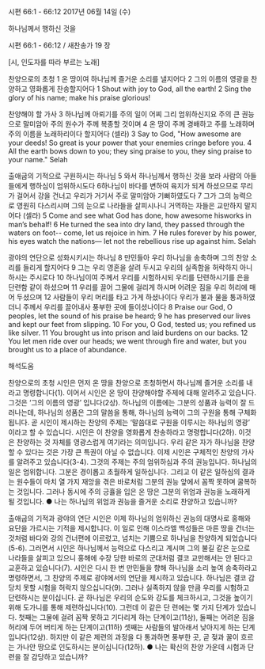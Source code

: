 시편 66:1 - 66:12 
2017년 06월 14일 (수)

하나님께서 행하신 것을



시편 66:1 - 66:12 / 새찬송가 19 장


[시, 인도자를 따라 부르는 노래]

찬양으로의 초청
1 온 땅이여 하나님께 즐거운 소리를 낼지어다 2 그의 이름의 영광을 찬양하고 영화롭게 찬송할지어다
1 Shout with joy to God, all the earth! 2 Sing the glory of his name; make his praise glorious!

찬양해야 할 가사
3 하나님께 아뢰기를 주의 일이 어찌 그리 엄위하신지요 주의 큰 권능으로 말미암아 주의 원수가 주께 복종할 것이며 4 온 땅이 주께 경배하고 주를 노래하며 주의 이름을 노래하리이다 할지어다 (셀라)
3 Say to God, "How awesome are your deeds! So great is your power that your enemies cringe before you. 4 All the earth bows down to you; they sing praise to you, they sing praise to your name." Selah

출애굽의 기적으로 구원하시는 하나님
5 와서 하나님께서 행하신 것을 보라 사람의 아들들에게 행하심이 엄위하시도다 6하나님이 바다를 변하여 육지가 되게 하셨으므로 무리가 걸어서 강을 건너고 우리가 거기서 주로 말미암아 기뻐하였도다 7 그가 그의 능력으로 영원히 다스리시며 그의 눈으로 나라들을 살피시나니 거역하는 자들은 교만하지 말지어다 (셀라)
5 Come and see what God has done, how awesome hisworks in man’s behalf! 6 He turned the sea into dry land, they passed through the waters on foot-- come, let us rejoice in him. 7 He rules forever by his power, his eyes watch the nations— let not the rebellious rise up against him. Selah

광야의 연단으로 성화시키시는 하나님
8 만민들아 우리 하나님을 송축하며 그의 찬양 소리를 들리게 할지어다 9 그는 우리 영혼을 살려 두시고 우리의 실족함을 허락하지 아니하시는 주시로다 10 하나님이여 주께서 우리를 시험하시되 우리를 단련하시기를 은을 단련함 같이 하셨으며 11 우리를 끌어 그물에 걸리게 하시며 어려운 짐을 우리 허리에 매어 두셨으며 12 사람들이 우리 머리를 타고 가게 하셨나이다 우리가 불과 물을 통과하였더니 주께서 우리를 끌어내사 풍부한 곳에 들이셨나이다
8 Praise our God, O peoples, let the sound of his praise be heard; 9 he has preserved our lives and kept our feet from slipping. 10 For you, O God, tested us; you refined us like silver. 11 You brought us into prison and laid burdens on our backs. 12 You let men ride over our heads; we went through fire and water, but you brought us to a place of abundance.

해석도움





찬양으로의 초청
시인은 먼저 온 땅을 찬양으로 초청하면서 하나님께 즐거운 소리를 내라고 명령합니다(1). 이어서 시인은 온 땅이 찬양해야할 주제에 대해 알려주고 있습니다. 그것은 ‘그의 이름의 영광’ 입니다(2상). 하나님의 이름에는 그분의 성품과 능력이 잘 드러나는데, 하나님의 성품은 그의 말씀을 통해, 하나님의 능력이 그의 구원을 통해 구체화됩니다. 곧 시인이 제시하는 찬양의 주제는 ‘말씀대로 구원을 이루시는 하나님의 영광’ 이라고 할 수 있습니다. 시인은 이 찬양을 영화롭게 찬송하라고 명령합니다(2하). 이것은 찬양하는 것 자체를 영광스럽게 여기라는 의미입니다. 우리 같은 자가 하나님을 찬양할 수 있다는 것은 가장 큰 특권이 아닐 수 없습니다. 이제 시인은 구체적인 찬양의 가사를 알려주고 있습니다(3-4). 그것의 주제는 주의 엄위하심과 주의 권능입니다. 하나님의 일은 엄위합니다. 그분은 경이롭고 초월하게 일하십니다. 그리고 이 같은 일하심의 결과는 원수들이 마치 열 가지 재앙을 겪은 바로처럼 그분의 권능 앞에서 꼼짝 못하며 굴복하는 것입니다. 그러나 동시에 주의 긍휼을 입은 온 땅은 그분의 위엄과 권능을 노래하게 될 것입니다.
● 나는 하나님의 위엄과 권능을 즐거운 소리로 찬양하고 있습니까?

출애굽의 기적과 광야의 연단
시인은 이제 하나님의 엄위하신 권능의 대명사로 홍해와 요단을 가르시는 기적을 제시합니다. 이 일로 인해 이스라엘 백성들은 마른 땅을 건너는 것처럼 바다와 강의 건너편에 이르렀고, 넘치는 기쁨으로 하나님을 찬양하게 되었습니다(5-6). 그러면서 시인은 하나님께서 능력으로 다스리고 계시며 그의 불길 같은 눈으로 나라들을 살피고 있으니 홍해에 수장 당한 바로의 군대처럼 결코 교만해서는 안 된다고 교훈하고 있습니다(7). 시인은 다시 한 번 만민들을 향해 하나님을 소리 높여 송축하라고 명령하면서, 그 찬양의 주제로 광야에서의 연단을 제시하고 있습니다. 하나님은 결코 감당치 못할 시험을 허락지 않으십니다(9). 그러나 실족하지 않을 만큼 우리를 시험하고 단련하시는 분이십니다. 곧 하나님은 우리의 순도와 강도를 체크하시고, 그것을 높이기 위해 도가니를 통해 제련하십니다(10). 그런데 이 같은 단
련에는 몇 가지 단계가 있습니다. 첫째는 그물에 걸려 꼼짝 못하고 기다리게 하는 단계이고(11상), 둘째는 어려운 짐을 허리에 두어 버티게 하는 단계이고(11하) 셋째는 사람들의 발아래서 낮아지게 하는 단계입니다(12상). 하지만 이 같은 제련의 과정을 다 통과하면 풍부한 곳, 곧 젖과 꿀이 흐르는 가나안 땅으로 인도하시는 분이십니다(12하).
● 나는 확신의 찬양 가운데 시험과 단련을 잘 감당하고 있습니까?
